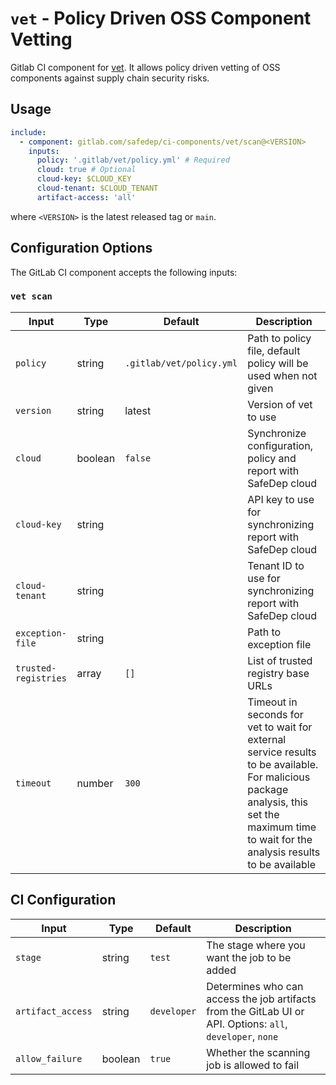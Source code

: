 # `vet` - Policy Driven OSS Component Vetting

Gitlab CI component for [vet](https://github.com/safedep/vet). It allows policy
driven vetting of OSS components against supply chain security risks.

## Usage

```yaml
include:
  - component: gitlab.com/safedep/ci-components/vet/scan@<VERSION>
    inputs:
      policy: '.gitlab/vet/policy.yml' # Required
      cloud: true # Optional
      cloud-key: $CLOUD_KEY
      cloud-tenant: $CLOUD_TENANT
      artifact-access: 'all'
```

where `<VERSION>` is the latest released tag or `main`.

## Configuration Options

The GitLab CI component accepts the following inputs:

### `vet scan`

| Input | Type | Default | Description |
|-------|------|---------|-------------|
| `policy` | string | `.gitlab/vet/policy.yml` | Path to policy file, default policy will be used when not given |
| `version` | string | latest | Version of vet to use |
| `cloud` | boolean | `false` | Synchronize configuration, policy and report with SafeDep cloud |
| `cloud-key` | string | | API key to use for synchronizing report with SafeDep cloud |
| `cloud-tenant` | string | | Tenant ID to use for synchronizing report with SafeDep cloud |
| `exception-file` | string | | Path to exception file |
| `trusted-registries` | array | `[]` | List of trusted registry base URLs |
| `timeout` | number | `300` | Timeout in seconds for vet to wait for external service results to be available. For malicious package analysis, this set the maximum time to wait for the analysis results to be available |

## CI Configuration

| Input | Type | Default | Description |
|-------|------|---------|-------------|
| `stage` | string | `test` | The stage where you want the job to be added |
| `artifact_access` | string | `developer` | Determines who can access the job artifacts from the GitLab UI or API. Options: `all`, `developer`, `none` |
| `allow_failure` | boolean | `true` | Whether the scanning job is allowed to fail |

